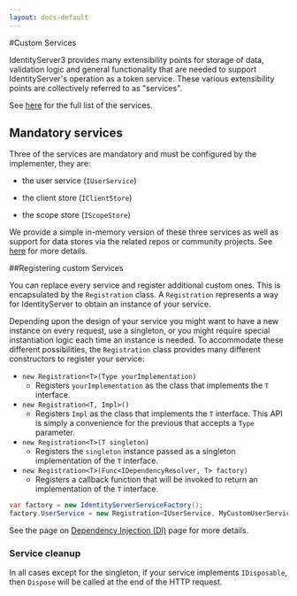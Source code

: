 ```yaml
---
layout: docs-default
---
```


#Custom Services

IdentityServer3 provides many extensibility points for storage of data, validation logic and general functionality
that are needed to support IdentityServer's operation as a token service.
These various extensibility points are collectively referred to as "services".

See [here](../configuration/serviceFactory.html) for the full list of the services.

## Mandatory services
Three of the services are mandatory and must be configured by the implementer, they are:

* the user service (`IUserService`)

* the client store (`IClientStore`)

* the scope store (`IScopeStore`)

We provide a simple in-memory version of these three services as well as support for data stores via the related repos or community projects.
See [here](../configuration/inMemory.html) for more details.

##Registering custom Services

You can replace every service and register additional custom ones. This is encapsulated by the `Registration` class.
A `Registration` represents a way for IdentityServer to obtain an instance of your service.

Depending upon the design of your service you might want to have a new instance on every request, use a singleton,
or you might require special instantiation logic each time an instance is needed.
To accommodate these different possibilities, the `Registration` class provides many different constructors to register your service:

* `new Registration<T>(Type yourImplementation)`
    * Registers `yourImplementation` as the class that implements the `T` interface.
* `new Registration<T, Impl>()`
    * Registers `Impl` as the class that implements the `T` interface. This API is simply a convenience for the previous that accepts a `Type` parameter.
* `new Registration<T>(T singleton)`
    * Registers the `singleton` instance passed as a singleton implementation of the `T` interface.
* `new Registration<T>(Func<IDependencyResolver, T> factory)`
    * Registers a callback function that will be invoked to return an implementation of the `T` interface.

```csharp
var factory = new IdentityServerServiceFactory();
factory.UserService = new Registration<IUserService, MyCustomUserService>();
```

See the page on [Dependency Injection (DI)](di.html) page for more details.

### Service cleanup

In all cases except for the singleton, if your service implements `IDisposable`, then `Dispose` will be called at the end of the HTTP request.


